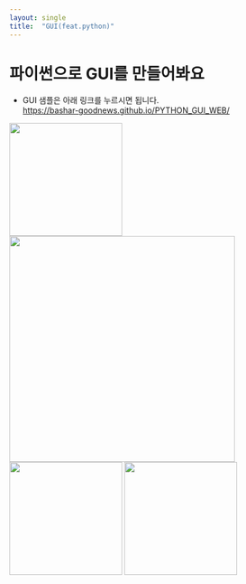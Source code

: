 ```yaml
---
layout: single
title:  "GUI(feat.python)"
---
```


# 파이썬으로 GUI를 만들어봐요

* GUI 샘플은 아래 링크를 누르시면 됩니다.<br/>
<https://bashar-goodnews.github.io/PYTHON_GUI_WEB/><br/>

<img src="https://bashar-goodnews.github.io/PYTHON_GUI_WEB/%EB%B0%94%EB%A1%9C%EA%B0%80%EA%B8%B0.JPG" width="200"/> <img src="https://bashar-goodnews.github.io/PYTHON_GUI_WEB/%EA%B5%AC%EA%B8%80%EC%8B%9C%ED%8A%B8%EC%97%B0%EB%8F%99.JPG" width="400"/> <img src="https://bashar-goodnews.github.io/PYTHON_GUI_WEB/%ED%85%8D%EC%8A%A4%ED%8A%B8%EC%9B%8C%EB%93%9C%ED%81%B4%EB%9D%BC%EC%9A%B0%EB%93%9C.JPG" width="200"/> <img src="https://bashar-goodnews.github.io/PYTHON_GUI_WEB/%EC%9D%B4%EB%A9%94%EC%9D%BC%EC%9E%90%EB%8F%99%EB%B0%9C%EC%86%A1.png" width="200"/>
